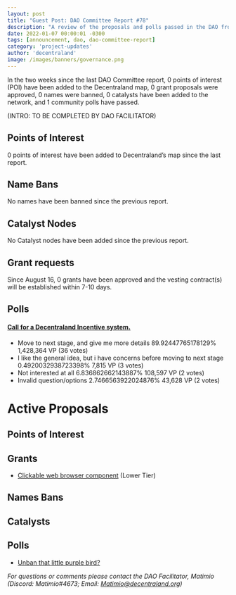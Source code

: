 ```yaml
---
layout: post
title: "Guest Post: DAO Committee Report #78"
description: "A review of the proposals and polls passed in the DAO from August 16 through August 31".
date: 2022-01-07 00:00:01 -0300
tags: [announcement, dao, dao-committee-report]
category: 'project-updates'
author: 'decentraland'
image: /images/banners/governance.png
---
```


In the two weeks since the last DAO Committee report, 0 points of interest (POI) have been added to the Decentraland map, 0 grant proposals were approved, 0 names were banned, 0 catalysts have been added to the network, and 1 community polls have passed.

(INTRO: TO BE COMPLETED BY DAO FACILITATOR)

## Points of Interest
0 points of interest have been added to Decentraland’s map since the last report.


## Name Bans

No names have been banned since the previous report.

## Catalyst Nodes
No Catalyst nodes have been added since the previous report.


## Grant requests
Since August 16, 0 grants have been approved and the vesting contract(s) will be established within 7-10 days.


## Polls

#### [Call for a Decentraland Incentive system.](https://governance.decentraland.org/proposal/?id=94c679e5-5978-40e0-b1e3-b9cac17d8457)

* Move to next stage, and give me more details 89.92447765178129% 1,428,364 VP (36 votes)
* I like the general idea, but i have concerns before moving to next stage 0.4920032938723398% 7,815 VP (3 votes)
* Not interested at all 6.836862662143887% 108,597 VP (2 votes)
* Invalid question/options 2.7466563922024876% 43,628 VP (2 votes)



# Active Proposals

## Points of Interest


## Grants

* [Clickable web browser component](https://governance.decentraland.org/proposal/?id=3562aa6c-fa3b-4afc-91a9-c7ccc5e50e3b) (Lower Tier)

## Names Bans


## Catalysts


## Polls

* [Unban that little purple bird?](https://governance.decentraland.org/proposal/?id=b98341ed-720c-4dd3-a9b5-081bfc8ae72b)

*For questions or comments please contact the DAO Facilitator, Matimio (Discord: Matimio#4673; Email: [Matimio@decentraland.org](mailto:Matimio@decentraland.org))*